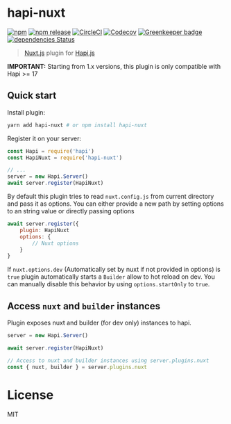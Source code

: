# hapi-nuxt

[![npm](https://img.shields.io/npm/dt/hapi-nuxt.svg?style=flat-square)](https://npmjs.com/package/hapi-nuxt)
[![npm release](https://img.shields.io/npm/v/hapi-nuxt/latest.svg?style=flat-square)](https://npmjs.com/package/hapi-nuxt)
[![CircleCI](https://img.shields.io/circleci/project/github/nuxt-community/hapi-nuxt.svg?style=flat-square)](https://circleci.com/gh/nuxt-community/hapi-nuxt)
[![Codecov](https://img.shields.io/codecov/c/github/nuxt-community/hapi-nuxt.svg?style=flat-square)](https://codecov.io/gh/nuxt-community/hapi-nuxt)
[![Greenkeeper badge](https://img.shields.io/badge/greenkeepr-enabled-green.svg?style=flat-square)](https://greenkeeper.io/)
[![dependencies Status](https://david-dm.org/expressjs/express/status.svg?style=flat-square)](https://david-dm.org/expressjs/express)

> [Nuxt.js](https://nuxtjs.org) plugin for [Hapi.js](https://hapijs.com/)

**IMPORTANT:** Starting from 1.x versions, this plugin is only compatible with Hapi >= 17

## Quick start

Install plugin:

```bash
yarn add hapi-nuxt # or npm install hapi-nuxt
```

Register it on your server:

```js
const Hapi = require('hapi')
const HapiNuxt = require('hapi-nuxt')

// ...
server = new Hapi.Server()
await server.register(HapiNuxt)

```

By default this plugin tries to read `nuxt.config.js` from current directory and pass it as options.
You can either provide a new path by setting options to an string value or directly passing options

```js
await server.register({
    plugin: HapiNuxt
    options: {
        // Nuxt options
    }
}
```

If `nuxt.options.dev` (Automatically set by nuxt if not provided in options) is `true` plugin automatically starts a `Builder` allow to hot reload on dev. You can manually disable this behavior by using `options.startOnly` to `true`.

## Access `nuxt` and `builder` instances

Plugin exposes nuxt and builder (for dev only) instances to hapi.

```js
server = new Hapi.Server()

await server.register(HapiNuxt)

// Access to nuxt and builder instances using server.plugins.nuxt
const { nuxt, builder } = server.plugins.nuxt
```

# License

MIT
